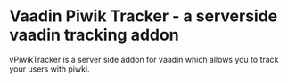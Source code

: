 #  Vaadin Piwik Tracker - a serverside vaadin tracking addon

vPiwikTracker is a server side addon for vaadin which allows you to track your users with piwki.
